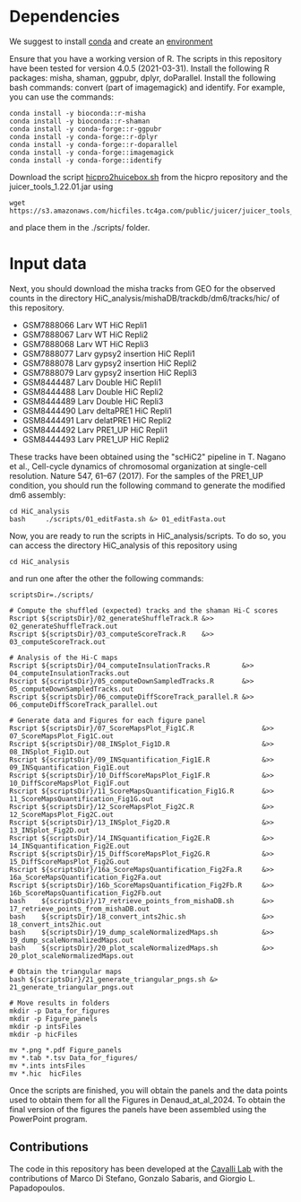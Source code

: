 # Dependencies #
We suggest to install [conda](https://conda.io/projects/conda/en/latest/user-guide/getting-started.html) and create an [environment](https://conda.io/projects/conda/en/latest/user-guide/tasks/manage-environments.html)

Ensure that you have a working version of R. The scripts in this repository have been tested for version 4.0.5 (2021-03-31).
Install the following R packages: misha, shaman, ggpubr, dplyr, doParallel.
Install the following bash commands: convert (part of imagemagick) and identify.
For example, you can use the commands:
```
conda install -y bioconda::r-misha
conda install -y bioconda::r-shaman
conda install -y conda-forge::r-ggpubr
conda install -y conda-forge::r-dplyr
conda install -y conda-forge::r-doparallel
conda install -y conda-forge::imagemagick
conda install -y conda-forge::identify
```

Download the script [hicpro2huicebox.sh](https://github.com/nservant/HiC-Pro/blob/master/bin/utils/hicpro2juicebox.sh) from the hicpro repository and the juicer_tools_1.22.01.jar using 
```
wget https://s3.amazonaws.com/hicfiles.tc4ga.com/public/juicer/juicer_tools_1.22.01.jar
```
and place them in the ./scripts/ folder.

# Input data #
Next, you should download the misha tracks from GEO for the observed counts in the directory HiC_analysis/mishaDB/trackdb/dm6/tracks/hic/ of this repository.
- GSM7888066	Larv WT HiC Repli1
- GSM7888067	Larv WT HiC Repli2
- GSM7888068	Larv WT HiC Repli3
- GSM7888077	Larv gypsy2 insertion HiC Repli1
- GSM7888078	Larv gypsy2 insertion HiC Repli2
- GSM7888079	Larv gypsy2 insertion HiC Repli3
- GSM8444487     Larv Double HiC Repli1
- GSM8444488     Larv Double HiC Repli2
- GSM8444489     Larv Double HiC Repli3
- GSM8444490     Larv deltaPRE1 HiC Repli1
- GSM8444491     Larv delatPRE1 HiC Repli2
- GSM8444492     Larv PRE1_UP HiC Repli1
- GSM8444493     Larv PRE1_UP HiC Repli2

These tracks have been obtained using the "scHiC2" pipeline in T. Nagano et al., Cell-cycle dynamics of chromosomal organization at single-cell resolution. Nature 547, 61–67 (2017). For the
samples of the PRE1_UP condition, you should run the following command to generate the modified dm6 assembly:
```
cd HiC_analysis
bash     ./scripts/01_editFasta.sh &> 01_editFasta.out
```

Now, you are ready to run the scripts in HiC_analysis/scripts. To do so, you can access the directory HiC_analysis of this repository using
```
cd HiC_analysis
```
and run one after the other the following commands:
```
scriptsDir=./scripts/

# Compute the shuffled (expected) tracks and the shaman Hi-C scores
Rscript ${scriptsDir}/02_generateShuffleTrack.R &>> 02_generateShuffleTrack.out
Rscript ${scriptsDir}/03_computeScoreTrack.R    &>> 03_computeScoreTrack.out

# Analysis of the Hi-C maps
Rscript ${scriptsDir}/04_computeInsulationTracks.R        &>> 04_computeInsulationTracks.out
Rscript ${scriptsDir}/05_computeDownSampledTracks.R       &>> 05_computeDownSampledTracks.out
Rscript ${scriptsDir}/06_computeDiffScoreTrack_parallel.R &>> 06_computeDiffScoreTrack_parallel.out

# Generate data and Figures for each figure panel
Rscript ${scriptsDir}/07_ScoreMapsPlot_Fig1C.R                 &>> 07_ScoreMapsPlot_Fig1C.out
Rscript ${scriptsDir}/08_INSplot_Fig1D.R                       &>> 08_INSplot_Fig1D.out
Rscript ${scriptsDir}/09_INSquantification_Fig1E.R             &>> 09_INSquantification_Fig1E.out
Rscript ${scriptsDir}/10_DiffScoreMapsPlot_Fig1F.R             &>> 10_DiffScoreMapsPlot_Fig1F.out
Rscript ${scriptsDir}/11_ScoreMapsQuantification_Fig1G.R       &>> 11_ScoreMapsQuantification_Fig1G.out
Rscript ${scriptsDir}/12_ScoreMapsPlot_Fig2C.R                 &>> 12_ScoreMapsPlot_Fig2C.out
Rscript ${scriptsDir}/13_INSplot_Fig2D.R                       &>> 13_INSplot_Fig2D.out
Rscript ${scriptsDir}/14_INSquantification_Fig2E.R             &>> 14_INSquantification_Fig2E.out
Rscript ${scriptsDir}/15_DiffScoreMapsPlot_Fig2G.R             &>> 15_DiffScoreMapsPlot_Fig2G.out
Rscript ${scriptsDir}/16a_ScoreMapsQuantification_Fig2Fa.R     &>> 16a_ScoreMapsQuantification_Fig2Fa.out
Rscript ${scriptsDir}/16b_ScoreMapsQuantification_Fig2Fb.R     &>> 16b_ScoreMapsQuantification_Fig2Fb.out
bash    ${scriptsDir}/17_retrieve_points_from_mishaDB.sh       &>> 17_retrieve_points_from_mishaDB.out
bash    ${scriptsDir}/18_convert_ints2hic.sh                   &>> 18_convert_ints2hic.out 
bash    ${scriptsDir}/19_dump_scaleNormalizedMaps.sh           &>> 19_dump_scaleNormalizedMaps.out
bash    ${scriptsDir}/20_plot_scaleNormalizedMaps.sh           &>> 20_plot_scaleNormalizedMaps.out

# Obtain the triangular maps
bash ${scriptsDir}/21_generate_triangular_pngs.sh &> 21_generate_triangular_pngs.out

# Move results in folders
mkdir -p Data_for_figures
mkdir -p Figure_panels
mkdir -p intsFiles
mkdir -p hicFiles

mv *.png *.pdf Figure_panels
mv *.tab *.tsv Data_for_figures/
mv *.ints intsFiles
mv *.hic  hicFiles
```

Once the scripts are finished, you will obtain the panels and the data points used to obtain them for all the Figures in Denaud_at_al_2024.
To obtain the final version of the figures the panels have been assembled using the PowerPoint program.

## Contributions ##
The code in this repository has been developed at the [Cavalli Lab](https://www.igh.cnrs.fr/en/research/departments/genome-dynamics/chromatin-and-cell-biology) with the contributions of Marco Di Stefano, Gonzalo Sabaris, and Giorgio L. Papadopoulos.
